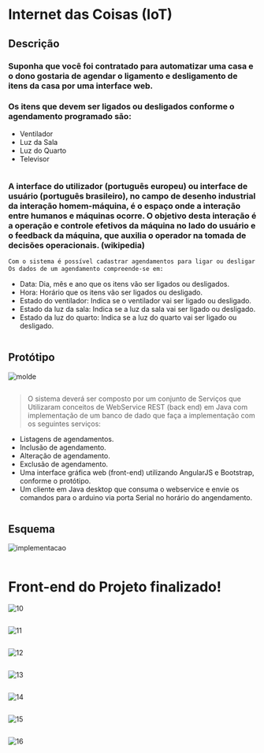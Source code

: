 # Internet das Coisas (IoT) 

## Descrição

### Suponha que você foi contratado para automatizar uma casa e o dono gostaria de agendar o ligamento e desligamento de itens da casa por uma interface web.

### Os itens que devem ser ligados ou desligados conforme o agendamento programado são:

- Ventilador
- Luz da Sala
- Luz do Quarto
- Televisor

```sh

```
### A interface do utilizador (português europeu) ou interface de usuário (português brasileiro), no campo de desenho industrial da interação homem-máquina, é o espaço onde a interação entre humanos e máquinas ocorre. O objetivo desta interação é a operação e controle efetivos da máquina no lado do usuário e o feedback da máquina, que auxilia o operador na tomada de decisões operacionais. (wikipedia) 


```sh
Com o sistema é possível cadastrar agendamentos para ligar ou desligar os itens. 
Os dados de um agendamento compreende-se em: 
```

- Data: Dia, mês e ano que os itens vão ser ligados ou desligados.
- Hora: Horário que os itens vão ser ligados ou desligado.
- Estado do ventilador: Indica se o ventilador vai ser ligado ou desligado.
- Estado da luz da sala: Indica se a luz da sala vai ser ligado ou desligado.
- Estado da luz do quarto: Indica se a luz do quarto vai ser ligado ou desligado.

```sh

```
## Protótipo
![molde](https://user-images.githubusercontent.com/24957978/27361910-760e2268-55f8-11e7-8282-5ff6363cec06.png)

```sh

```
> O sistema deverá ser composto por um conjunto de Serviços que Utilizaram conceitos de WebService REST (back end) em Java com implementação de um banco de dado que faça a implementação com os seguintes serviços:

- Listagens de agendamentos. 
- Inclusão de agendamento.  
- Alteração de agendamento. 
- Exclusão de agendamento.
- Uma interface gráfica web (front-end) utilizando AngularJS e Bootstrap, conforme o protótipo.
- Um cliente em Java desktop que consuma o webservice e envie os comandos para o arduino via porta Serial no horário do angendamento.

```sh

```



## Esquema
![implementacao](https://user-images.githubusercontent.com/24957978/27362176-869f3e62-55fa-11e7-949c-26276b93558a.png)

```sh

```

# Front-end do Projeto finalizado!
![10](https://user-images.githubusercontent.com/24957978/27363114-87307534-5600-11e7-8811-10a988dc4ff5.png)

```sh

```
![11](https://user-images.githubusercontent.com/24957978/27363127-987062a0-5600-11e7-916e-80def46f73d6.png)
```sh

```
![12](https://user-images.githubusercontent.com/24957978/27363138-ad89792e-5600-11e7-9611-0fa78102c6d4.png)
```sh

```
![13](https://user-images.githubusercontent.com/24957978/27363146-bf2df0ce-5600-11e7-84c5-20a4fe5d47f9.png)
```sh

```
![14](https://user-images.githubusercontent.com/24957978/27363151-cf901992-5600-11e7-8f42-da99649fd301.png)
```sh

```
![15](https://user-images.githubusercontent.com/24957978/27363160-dc8c1786-5600-11e7-873b-24ee4e1a9793.png)
```sh

```
![16](https://user-images.githubusercontent.com/24957978/27363170-ed02e78e-5600-11e7-910c-92c6be06b6f9.png)
